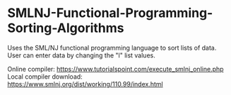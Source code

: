 # SMLNJ-Functional-Programming-Sorting-Algorithms
Uses the SML/NJ functional programming language to sort lists of data.  User can enter data by changing the "l" list values.

Online compiler: https://www.tutorialspoint.com/execute_smlnj_online.php
Local compiler download: https://www.smlnj.org/dist/working/110.99/index.html
